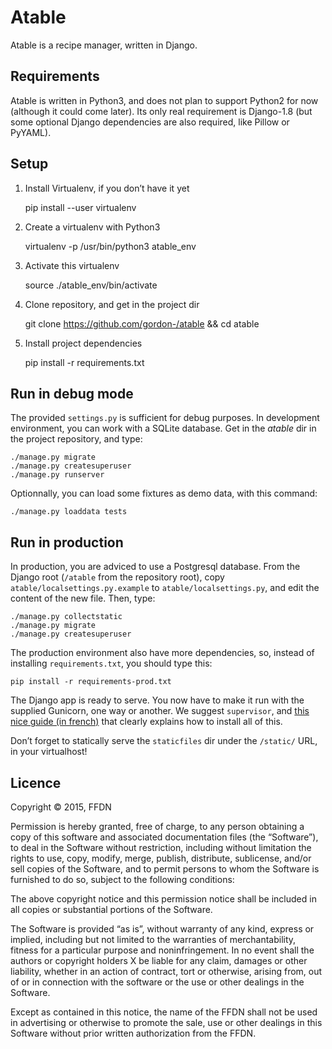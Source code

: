 # Atable

Atable is a recipe manager, written in Django.

## Requirements

Atable is written in Python3, and does not plan to support Python2 for now
(although it could come later). Its only real requirement is Django-1.8 (but
some optional Django dependencies are also required, like Pillow or PyYAML).

## Setup

1. Install Virtualenv, if you don’t have it yet

    pip install --user virtualenv

2. Create a virtualenv with Python3

    virtualenv -p /usr/bin/python3 atable_env

3. Activate this virtualenv

    source ./atable_env/bin/activate

4. Clone repository, and get in the project dir

    git clone https://github.com/gordon-/atable && cd atable

5. Install project dependencies

    pip install -r requirements.txt


## Run in debug mode

The provided `settings.py` is sufficient for debug purposes. In development
environment, you can work with a SQLite database. Get in the *atable* dir in the
project repository, and type:

    ./manage.py migrate
    ./manage.py createsuperuser
    ./manage.py runserver

Optionnally, you can load some fixtures as demo data, with this command:

    ./manage.py loaddata tests

## Run in production

In production, you are adviced to use a Postgresql database. From the Django
root (`/atable` from the repository root), copy
`atable/localsettings.py.example` to `atable/localsettings.py`, and edit the
content of the new file. Then, type:

    ./manage.py collectstatic
    ./manage.py migrate
    ./manage.py createsuperuser

The production environment also have more dependencies, so, instead of
installing `requirements.txt`, you should type this:

    pip install -r requirements-prod.txt

The Django app is ready to serve. You now have to make it run with the supplied
Gunicorn, one way or another. We suggest `supervisor`, and [this nice guide (in
french)](http://www.miximum.fr/deployer-django-en-production-nginx-gunicorn-supervisor.html) 
that clearly explains how to install all of this.

Don’t forget to statically serve the `staticfiles` dir under the `/static/` URL,
in your virtualhost!

## Licence

Copyright © 2015, FFDN

Permission is hereby granted, free of charge, to any person obtaining a copy of
this software and associated documentation files (the “Software”), to deal in
the Software without restriction, including without limitation the rights to
use, copy, modify, merge, publish, distribute, sublicense, and/or sell copies of
the Software, and to permit persons to whom the Software is furnished to do so,
subject to the following conditions:

The above copyright notice and this permission notice shall be included in all
copies or substantial portions of the Software.

The Software is provided “as is”, without warranty of any kind, express or
implied, including but not limited to the warranties of merchantability, fitness
for a particular purpose and noninfringement. In no event shall the authors or
copyright holders X be liable for any claim, damages or other liability, whether
in an action of contract, tort or otherwise, arising from, out of or in
connection with the software or the use or other dealings in the Software.

Except as contained in this notice, the name of the FFDN shall not be used in
advertising or otherwise to promote the sale, use or other dealings in this
Software without prior written authorization from the FFDN.
